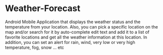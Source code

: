 # Weather-Forecast
Android Mobile Application that displays the weather status and the temperature from your
location. Also, you can pick a specific location on the map and/or search for it by
auto-complete edit text and add it to a list of favorite locations and get all the weather
information at this location. In addition, you can set an alert for rain, wind, very low or very
high temperature, fog, snow … etc

